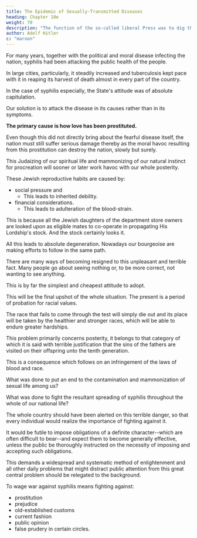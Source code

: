 ```yaml
---
title: The Epidemic of Sexually-Transmitted Diseases
heading: Chapter 10e
weight: 70
description: "The function of the so-called liberal Press was to dig the grave for the German people and REICH"
author: Adolf Hitler
c: "maroon"
---
```



<!-- A further example of the weak and hesitating way in which vital national problems were dealt with in pre-War Germany is the following: Hand in hand with the political and moral process of infecting the nation,  -->

For many years, together with the political and moral disease infecting the nation, syphilis had been attacking the public health of the people. 

In large cities, particularly, it steadily increased and tuberculosis kept pace with it in reaping its harvest of death almost in every part of the country.

<!-- Although in both cases the effect on the nation was alarming, it seemed as if nobody was in a position to undertake any decisive measures against these scourges. -->

In the case of syphilis especially, the State's attitude was of absolute capitulation.

<!-- To combat this state of affairs something of far wider sweep should have been undertaken than was really done. The discovery of a remedy which is of a questionable nature and the excellent way in which it was placed on the market were only of little assistance in fighting such a scourge.  -->

Our solution is to attack the disease in its causes rather than in its symptoms. 

**The primary cause is how love has been prostituted.** 

Even though this did not directly bring about the fearful disease itself, the nation must still suffer serious damage thereby as the moral havoc resulting from this prostitution can destroy the nation, slowly but surely.

This Judaizing of our spiritual life and mammonizing of our natural instinct for procreation will sooner or later work havoc with our whole posterity. 

<!-- For instead of strong, healthy children, blessed with natural feelings, we shall see miserable specimens of humanity resulting from economic calculation. 

For economic considerations are becoming more and more the foundations of marriage and the sole preliminary condition of it. And
love looks for an outlet elsewhere.

Here, as elsewhere, one may defy Nature for a certain period of time; but sooner or later she will take her inexorable revenge. 

And when man realizes this truth it is often too late.

Our own nobility furnishes an example of the devastating consequences that follow from a persistent refusal to recognize the primary conditions necessary for normal wedlock.  -->

These Jewish reproductive habits are caused by:
- social pressure and
  - This leads to inherited debility.
- financial considerations. 
  - This leads to adulteration of the blood-strain.

This is because all the Jewish daughters of the department store owners are looked upon as eligible mates to co-operate in propagating His
Lordship's stock. And the stock certainly looks it. 

All this leads to absolute degeneration. Nowadays our bourgeoise are making efforts to follow in the same path.

<!-- They will come to the same journey's end. -->

<!-- These unpleasant truths are hastily and nonchalantly brushed aside, as if by so doing the real state of affairs could also be abolished. But no. It cannot be denied that the population of our great towns and cities is tending more and more to avail of prostitution in the exercise of its amorous instincts and is thus becoming more and more contaminated by the scourge of venereal disease. 

On the one hand, the visible effects of this mass-infection can be observed in our insane asylums and, on the other hand, alas! among the children at home. These are the doleful and tragic witnesses to the steadily increasing scourge that is poisoning our sexual life. Their sufferings are the visible results of parental vice. -->

There are many ways of becoming resigned to this unpleasant and terrible fact. Many people go about seeing nothing or, to be more correct, not wanting to see anything. 

This is by far the simplest and cheapest attitude to adopt. 

<!-- Others cover themselves in the sacred mantle of prudery, as ridiculous as it is false. They describe the whole condition of affairs as sinful and are profoundly indignant when brought face to face with a
victim. 

They close their eyes in reverend abhorrence to this godless scourge and pray to the Almighty that He--if possible after their own death--may rain down fire and brimstone as on Sodom and Gomorrah and so once again make an out standing example of this shameless section of humanity. Finally, there are those who are well aware of the terrible results which this scourge will and must bring about, but they
merely shrug their shoulders, fully convinced of their inability to undertake anything
against this peril. Hence matters are allowed to take their own course.

Undoubtedly all this is very convenient and simple, only it must not be overlooked that this convenient way of approaching things can have fatal consequences for our national life. 

The excuse that other nations are also not faring any better does not alter the fact of our own deterioration, except that the feeling of sympathy for other stricken nations makes our own suffering easier to bear. But the important question that arises here is:
Which nation will be the first to take the initiative in mastering this scourge, and which
nations will succumb to it?  -->

This will be the final upshot of the whole situation. The present is a period of probation for racial values. 

The race that fails to come through the test will simply die out and its place will be taken by the healthier and stronger races, which will be able to endure greater hardships. 

This problem primarily concerns posterity, it belongs to that category of which it is said with terrible justification that the
sins of the fathers are visited on their offspring unto the tenth generation. 

This is a consequence which follows on an infringement of the laws of blood and race. 

<!-- The sin against blood and race is the hereditary sin in this world and it brings disaster on every nation that commits it.

The attitude towards this one vital problem in pre-War Germany was most regrettable.

What measures were undertaken to arrest the infection of our youth in the large cities? -->

What was done to put an end to the contamination and mammonization of sexual life among us? 

What was done to fight the resultant spreading of syphilis throughout the whole of our national life? 

<!-- The reply to this question can best be illustrated by showing what should have been done. -->

<!-- Instead of tackling this problem in a haphazard way, the authorities should have realized that the fortunes or misfortunes of future generations depended on its solution.

But to admit this would have demanded that active measures be carried out in a ruthless manner. 

The primary condition would have been that the enlightened attention of  -->

The whole country should have been alerted on this terrible danger, so that every individual would realize the importance of fighting against it.

It would be futile to impose obligations of a definite character--which are often difficult to bear--and expect them to become generally effective, unless the public be thoroughly instructed on the necessity of imposing and accepting such obligations. 

This demands a widespread and systematic method of enlightenment and all other daily problems that might distract public attention from this great central problem should be relegated to the background.

<!-- In every case where there are exigencies or tasks that seem impossible to deal with successfully public opinion must be concentrated on the one problem, under the conviction that the solution of this problem alone is a matter of life or death. 

Only in this way can public interest be aroused to such a pitch as will urge people to combine in a great voluntary effort and achieve important results.

This fundamental truth applies also to the individual, provided he is desirous of attaining some great end. He must always concentrate his efforts to one definitely limited stage of his progress which has to be completed before the next step be attempted. 

Those who do not endeavour to realize their aims step by step and who do not concentrate their energy in reaching the individual stages, will never attain the final objective. 

At some stage or other they will falter and fail. This systematic way of approaching an objective is an art in itself, and always calls for the expenditure of every ounce of energy in order to conquer step after step of the road.

Therefore the most essential preliminary condition necessary for an attack on such a difficult stage of the human road is that the authorities should succeed in convincing the masses that the immediate objective which is now being fought for is the only one that deserves to be considered and the only one on which everything depends. 

The broad masses are never able clearly to see the whole stretch of the road lying in front of them without becoming tired and thus losing faith in their ability to complete the task.  

To a certain extent they will keep the objective in mind, but they are only able to survey the whole road in small stages, as in the case of the traveller who knows where his journey is going to end but who masters the endless stretch far better by attacking it in degrees. 

Only in this way can he keep up his determination to reach the final objective. 

It is in this way, with the assistance of every form of propaganda, that the problem of fighting venereal disease should be placed before the public--not as a task for the nation but as THE main task. 

Every possible means should be employed to bring the truth about this scourge home to the minds of the people, until the whole nation has been
convinced that everything depends on the solution of this problem; that is to say, a healthy future or national decay.

Only after such preparatory measures--if necessary spread over a period of many years--will public attention and public resolution be fully aroused, and only then can serious and definite measures be undertaken without running the risk of not being fully understood or of being suddenly faced with a slackening of the public will. 

It must be made clear to all that a serious fight against this scourge calls for vast sacrifices and an enormous amount of work. -->

To wage war against syphilis means fighting against:
- prostitution
- prejudice
- old-established customs
- current fashion
- public opinion
- false prudery in certain circles.

